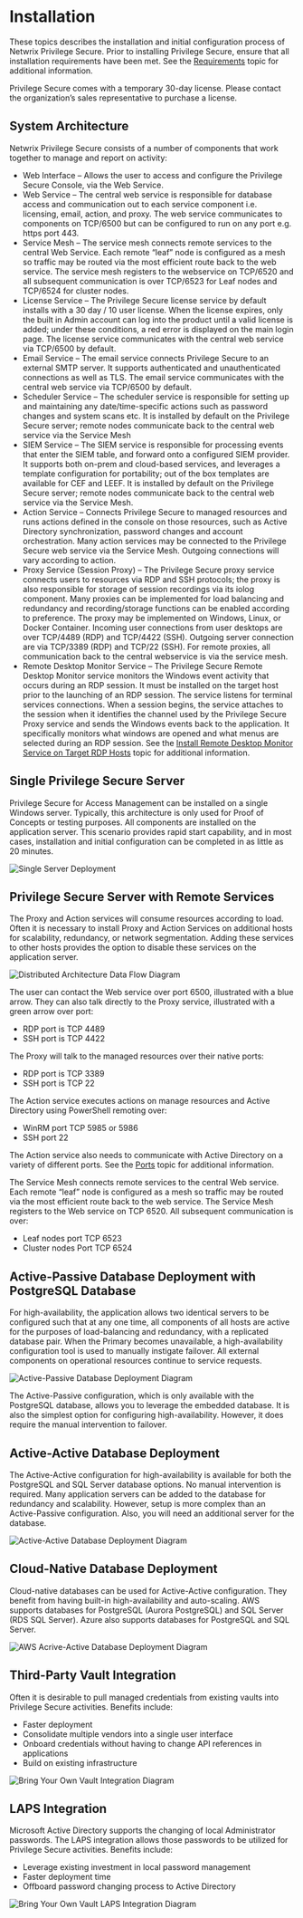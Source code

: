 # Installation

These topics describes the installation and initial configuration process of Netwrix Privilege
Secure. Prior to installing Privilege Secure, ensure that all installation requirements have been
met. See the [Requirements](/docs/privilegesecure/4.2/privilegesecure/accessmanagement/requirements/overview.md) topic for additional information.

Privilege Secure comes with a temporary 30-day license. Please contact the organization’s sales
representative to purchase a license.

## System Architecture

Netwrix Privilege Secure consists of a number of components that work together to manage and report
on activity:

- Web Interface – Allows the user to access and configure the Privilege Secure Console, via the Web
  Service.
- Web Service – The central web service is responsible for database access and communication out to
  each service component i.e. licensing, email, action, and proxy. The web service communicates to
  components on TCP/6500 but can be configured to run on any port e.g. https port 443.
- Service Mesh – The service mesh connects remote services to the central Web Service. Each remote
  “leaf” node is configured as a mesh so traffic may be routed via the most efficient route back to
  the web service. The service mesh registers to the webservice on TCP/6520 and all subsequent
  communication is over TCP/6523 for Leaf nodes and TCP/6524 for cluster nodes.
- License Service – The Privilege Secure license service by default installs with a 30 day / 10 user
  license. When the license expires, only the built in Admin account can log into the product until
  a valid license is added; under these conditions, a red error is displayed on the main login page.
  The license service communicates with the central web service via TCP/6500 by default.
- Email Service – The email service connects Privilege Secure to an external SMTP server. It
  supports authenticated and unauthenticated connections as well as TLS. The email service
  communicates with the central web service via TCP/6500 by default.
- Scheduler Service – The scheduler service is responsible for setting up and maintaining any
  date/time-specific actions such as password changes and system scans etc. It is installed by
  default on the Privilege Secure server; remote nodes communicate back to the central web service
  via the Service Mesh
- SIEM Service – The SIEM service is responsible for processing events that enter the SIEM table,
  and forward onto a configured SIEM provider. It supports both on-prem and cloud-based services,
  and leverages a template configuration for portability; out of the box templates are available for
  CEF and LEEF. It is installed by default on the Privilege Secure server; remote nodes communicate
  back to the central web service via the Service Mesh.
- Action Service – Connects Privilege Secure to managed resources and runs actions defined in the
  console on those resources, such as Active Directory synchronization, password changes and account
  orchestration. Many action services may be connected to the Privilege Secure web service via the
  Service Mesh. Outgoing connections will vary according to action.
- Proxy Service (Session Proxy) – The Privilege Secure proxy service connects users to resources via
  RDP and SSH protocols; the proxy is also responsible for storage of session recordings via its
  iolog component. Many proxies can be implemented for load balancing and redundancy and
  recording/storage functions can be enabled according to preference. The proxy may be implemented
  on Windows, Linux, or Docker Container. Incoming user connections from user desktops are over
  TCP/4489 (RDP) and TCP/4422 (SSH). Outgoing server connection are via TCP/3389 (RDP) and TCP/22
  (SSH). For remote proxies, all communication back to the central webservice is via the service
  mesh.
- Remote Desktop Monitor Service – The Privilege Secure Remote Desktop Monitor service monitors the
  Windows event activity that occurs during an RDP session. It must be installed on the target host
  prior to the launching of an RDP session. The service listens for terminal services connections.
  When a session begins, the service attaches to the session when it identifies the channel used by
  the Privilege Secure Proxy service and sends the Windows events back to the application. It
  specifically monitors what windows are opened and what menus are selected during an RDP session.
  See the [Install Remote Desktop Monitor Service on Target RDP Hosts](/docs/privilegesecure/4.2/privilegesecure/accessmanagement/install/rdpmonitor.md) topic for
  additional information.

## Single Privilege Secure Server

Privilege Secure for Access Management can be installed on a single Windows server. Typically, this
architecture is only used for Proof of Concepts or testing purposes. All components are installed on
the application server. This scenario provides rapid start capability, and in most cases,
installation and initial configuration can be completed in as little as 20 minutes.

![Single Server Deployment](/img/product_docs/privilegesecure/privilegesecure/accessmanagement/install/singleserverdeployment.webp)

## Privilege Secure Server with Remote Services

The Proxy and Action services will consume resources according to load. Often it is necessary to
install Proxy and Action Services on additional hosts for scalability, redundancy, or network
segmentation. Adding these services to other hosts provides the option to disable these services on
the application server.

![Distributed Architecture Data Flow Diagram](/img/product_docs/privilegesecure/privilegesecure/accessmanagement/install/distributedarchitecture.webp)

The user can contact the Web service over port 6500, illustrated with a blue arrow. They can also
talk directly to the Proxy service, illustrated with a green arrow over port:

- RDP port is TCP 4489
- SSH port is TCP 4422

The Proxy will talk to the managed resources over their native ports:

- RDP port is TCP 3389
- SSH port is TCP 22

The Action service executes actions on manage resources and Active Directory using PowerShell
remoting over:

- WinRM port TCP 5985 or 5986
- SSH port 22

The Action service also needs to communicate with Active Directory on a variety of different ports.
See the [Ports](/docs/privilegesecure/4.2/privilegesecure/accessmanagement/requirements/ports.md) topic for additional information.

The Service Mesh connects remote services to the central Web service. Each remote “leaf” node is
configured as a mesh so traffic may be routed via the most efficient route back to the web service.
The Service Mesh registers to the Web service on TCP 6520. All subsequent communication is over:

- Leaf nodes port TCP 6523
- Cluster nodes Port TCP 6524

## Active-Passive Database Deployment with PostgreSQL Database

For high-availability, the application allows two identical servers to be configured such that at
any one time, all components of all hosts are active for the purposes of load-balancing and
redundancy, with a replicated database pair. When the Primary becomes unavailable, a
high-availability configuration tool is used to manually instigate failover. All external components
on operational resources continue to service requests.

![Active-Passive Database Deployment Diagram](/img/product_docs/privilegesecure/privilegesecure/accessmanagement/install/activepassivedatabase.webp)

The Active-Passive configuration, which is only available with the PostgreSQL database, allows you
to leverage the embedded database. It is also the simplest option for configuring high-availability.
However, it does require the manual intervention to failover.

## Active-Active Database Deployment

The Active-Active configuration for high-availability is available for both the PostgreSQL and SQL
Server database options. No manual intervention is required. Many application servers can be added
to the database for redundancy and scalability. However, setup is more complex than an
Active-Passive configuration. Also, you will need an additional server for the database.

![Active-Active Database Deployment Diagram](/img/product_docs/privilegesecure/privilegesecure/accessmanagement/install/activeactivedatabase.webp)

## Cloud-Native Database Deployment

Cloud-native databases can be used for Active-Active configuration. They benefit from having
built-in high-availability and auto-scaling. AWS supports databases for PostgreSQL (Aurora
PostgreSQL) and SQL Server (RDS SQL Server). Azure also supports databases for PostgreSQL and SQL
Server.

![AWS Acrive-Active Database Deployment Diagram](/img/product_docs/privilegesecure/privilegesecure/accessmanagement/install/awsdatabase.webp)

## Third-Party Vault Integration

Often it is desirable to pull managed credentials from existing vaults into Privilege Secure
activities. Benefits include:

- Faster deployment
- Consolidate multiple vendors into a single user interface
- Onboard credentials without having to change API references in applications
- Build on existing infrastructure

![Bring Your Own Vault Integration Diagram](/img/product_docs/privilegesecure/privilegesecure/accessmanagement/install/byovdatabase.webp)

## LAPS Integration

Microsoft Active Directory supports the changing of local Administrator passwords. The LAPS
integration allows those passwords to be utilized for Privilege Secure activities. Benefits include:

- Leverage existing investment in local password management
- Faster deployment time
- Offboard password changing process to Active Directory

![Bring Your Own Vault LAPS Integration Diagram](/img/product_docs/privilegesecure/privilegesecure/accessmanagement/install/byovlapsdatabase.webp)
